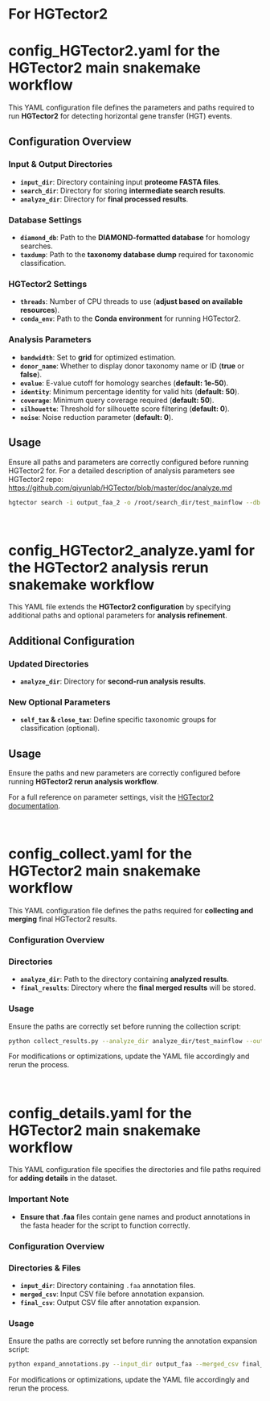 # For HGTector2 


# config_HGTector2.yaml for the HGTector2 main snakemake workflow
This YAML configuration file defines the parameters and paths required to run **HGTector2** for detecting horizontal gene transfer (HGT) events.

## Configuration Overview

### Input & Output Directories
- **`input_dir`**: Directory containing input **proteome FASTA files**.
- **`search_dir`**: Directory for storing **intermediate search results**.
- **`analyze_dir`**: Directory for **final processed results**.

### Database Settings
- **`diamond_db`**: Path to the **DIAMOND-formatted database** for homology searches.
- **`taxdump`**: Path to the **taxonomy database dump** required for taxonomic classification.

### HGTector2 Settings
- **`threads`**: Number of CPU threads to use (**adjust based on available resources**).
- **`conda_env`**: Path to the **Conda environment** for running HGTector2.

### Analysis Parameters
- **`bandwidth`**: Set to **grid** for optimized estimation.
- **`donor_name`**: Whether to display donor taxonomy name or ID (**true** or **false**).
- **`evalue`**: E-value cutoff for homology searches (**default: 1e-50**).
- **`identity`**: Minimum percentage identity for valid hits (**default: 50**).
- **`coverage`**: Minimum query coverage required (**default: 50**).
- **`silhouette`**: Threshold for silhouette score filtering (**default: 0**).
- **`noise`**: Noise reduction parameter (**default: 0**).

## Usage
Ensure all paths and parameters are correctly configured before running HGTector2 for. For a detailed description of analysis parameters see HGTector2 repo: https://github.com/qiyunlab/HGTector/blob/master/doc/analyze.md

```bash
hgtector search -i output_faa_2 -o /root/search_dir/test_mainflow --db /root/database/diamond/db/db.dmnd --threads 7
```
<br>

# config_HGTector2_analyze.yaml for the HGTector2 analysis rerun snakemake workflow

This YAML file extends the **HGTector2 configuration** by specifying additional paths and optional parameters for **analysis refinement**.

## Additional Configuration

### Updated Directories
- **`analyze_dir`**: Directory for **second-run analysis results**.

### New Optional Parameters
- **`self_tax` & `close_tax`**: Define specific taxonomic groups for classification (optional).

## Usage
Ensure the paths and new parameters are correctly configured before running **HGTector2 rerun analysis workflow**.

For a full reference on parameter settings, visit the [HGTector2 documentation](https://github.com/qiyunlab/HGTector/blob/master/doc/analyze.md).

<br>

# config_collect.yaml for the HGTector2 main snakemake workflow
This YAML configuration file defines the paths required for **collecting and merging** final HGTector2 results.

### Configuration Overview

### Directories
- **`analyze_dir`**: Path to the directory containing **analyzed results**.
- **`final_results`**: Directory where the **final merged results** will be stored.

### Usage
Ensure the paths are correctly set before running the collection script:

```bash
python collect_results.py --analyze_dir analyze_dir/test_mainflow --output final_results/final_test
```

For modifications or optimizations, update the YAML file accordingly and rerun the process.

<br>

# config_details.yaml for the HGTector2 main snakemake workflow

This YAML configuration file specifies the directories and file paths required for **adding details** in the dataset.

### Important Note

- **Ensure that .faa** files contain gene names and product annotations in the fasta header for the script to function correctly.

### Configuration Overview

### Directories & Files

- **`input_dir`**: Directory containing `.faa` annotation files.
- **`merged_csv`**: Input CSV file before annotation expansion.
- **`final_csv`**: Output CSV file after annotation expansion.

### Usage

Ensure the paths are correctly set before running the annotation expansion script:

```bash
python expand_annotations.py --input_dir output_faa --merged_csv final_results/final_test/merged_results.csv --output final_results/final_test/final_output.csv
```

For modifications or optimizations, update the YAML file accordingly and rerun the process.







